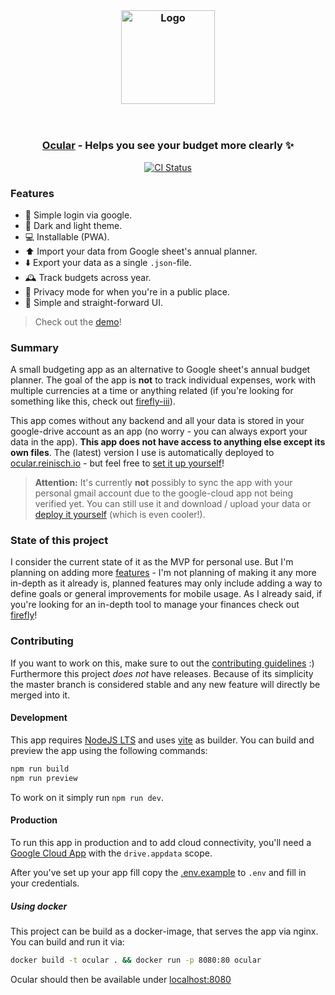 <br/>

<h3 align="center">
  <img src="https://github.com/simonwep/ocular/assets/30767528/2cbd76cd-adfb-4183-a69a-15784c4dccb6" alt="Logo" height="150">
</h3>

<br/>

<h3 align="center">
  <a href="https://budget.reinisch.io">Ocular</a> - Helps you see your budget more clearly ✨
</h3>

<p align="center">
  <a href="https://github.com/Simonwep/ocular/actions?query=workflow%3ACI"><img
     alt="CI Status"
     src="https://github.com/Simonwep/ocular/workflows/CI/badge.svg"/></a>
</p>

### Features

- 🥳 Simple login via google.
- 🌚 Dark and light theme.
- 💻 Installable (PWA).
- ⬆️ Import your data from Google sheet's annual planner.
- ⬇️ Export your data as a single `.json`-file.
- 🕰 Track budgets across year.
- 🙈 Privacy mode for when you're in a public place.
- 🪩 Simple and straight-forward UI.

> Check out the [demo](https://budget.reinisch.io#demo)!

### Summary

A small budgeting app as an alternative to Google sheet's annual budget planner.
The goal of the app is **not** to track individual expenses, work with multiple currencies at a time or anything related (if you're looking for something like this, check out [firefly-iii](https://www.firefly-iii.org/)).

This app comes without any backend and all your data is stored in your google-drive account as an app (no worry - you can always export your data in the app).
**This app does not have access to anything else except its own files**.
The (latest) version I use is automatically deployed to [ocular.reinisch.io](https://ocular.reinisch.io) - but feel free to [set it up yourself](#development)!

> **Attention:** It's currently **not** possibly to sync the app with your personal gmail account due to the google-cloud app not being verified yet.
> You can still use it and download / upload your data or [deploy it yourself](#development) (which is even cooler!).

### State of this project

I consider the current state of it as the MVP for personal use.
But I'm planning on adding more [features](https://github.com/Simonwep/ocular/issues) - I'm not planning of making it any more in-depth as it already is, planned features may only include adding a way to define goals or general improvements for mobile usage.
As I already said, if you're looking for an in-depth tool to manage your finances check out [firefly](https://www.firefly-iii.org/)!

### Contributing

If you want to work on this, make sure to out the [contributing guidelines](CONTRIBUTING.md) :)
Furthermore this project *does not* have releases.
Because of its simplicity the master branch is considered stable and any new feature will directly be merged into it.

#### Development

This app requires [NodeJS LTS](https://nodejs.org/en/) and uses [vite](https://vitejs.dev/) as builder.
You can build and preview the app using the following commands:

```sh
npm run build
npm run preview
```

To work on it simply run `npm run dev`.

#### Production

To run this app in production and to add cloud connectivity, you'll need a [Google Cloud App](https://console.cloud.google.com) with
the `drive.appdata` scope.

After you've set up your app fill copy the [.env.example](.env.example) to `.env` and fill in your credentials.


##### Using docker

This project can be build as a docker-image, that serves the app via nginx.
You can build and run it via:

```sh
docker build -t ocular . && docker run -p 8080:80 ocular
```

Ocular should then be available under [localhost:8080](http://localhost:8080)
